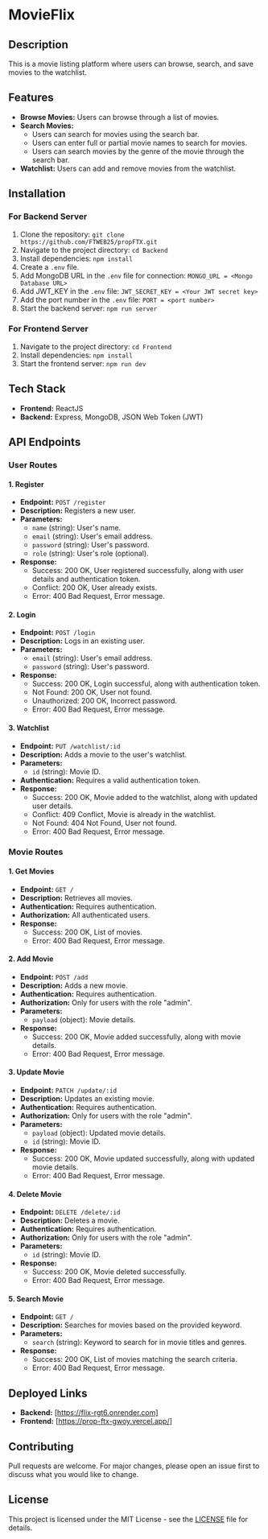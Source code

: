 # MovieFlix

## Description
This is a movie listing platform where users can browse, search, and save movies to the watchlist.

## Features
- **Browse Movies:** Users can browse through a list of movies.
- **Search Movies:**
  - Users can search for movies using the search bar.
  - Users can enter full or partial movie names to search for movies.
  - Users can search movies by the genre of the movie through the search bar.
- **Watchlist:** Users can add and remove movies from the watchlist.

## Installation

### For Backend Server
1. Clone the repository: `git clone https://github.com/FTWEB25/propFTX.git`
2. Navigate to the project directory: `cd Backend`
3. Install dependencies: `npm install`
4. Create a `.env` file.
5. Add MongoDB URL in the `.env` file for connection: `MONGO_URL = <Mongo Database URL>`
6. Add JWT_KEY in the `.env` file: `JWT_SECRET_KEY = <Your JWT secret key>`
7. Add the port number in the `.env` file: `PORT = <port number>`
8. Start the backend server: `npm run server`

### For Frontend Server
1. Navigate to the project directory: `cd Frontend`
2. Install dependencies: `npm install`
3. Start the frontend server: `npm run dev`

## Tech Stack
- **Frontend:** ReactJS 
- **Backend:** Express, MongoDB, JSON Web Token (JWT)


## API Endpoints

### User Routes

#### 1. Register
- **Endpoint:** `POST /register`
- **Description:** Registers a new user.
- **Parameters:**
  - `name` (string): User's name.
  - `email` (string): User's email address.
  - `password` (string): User's password.
  - `role` (string): User's role (optional).
- **Response:**
  - Success: 200 OK, User registered successfully, along with user details and authentication token.
  - Conflict: 200 OK, User already exists.
  - Error: 400 Bad Request, Error message.

#### 2. Login
- **Endpoint:** `POST /login`
- **Description:** Logs in an existing user.
- **Parameters:**
  - `email` (string): User's email address.
  - `password` (string): User's password.
- **Response:**
  - Success: 200 OK, Login successful, along with authentication token.
  - Not Found: 200 OK, User not found.
  - Unauthorized: 200 OK, Incorrect password.
  - Error: 400 Bad Request, Error message.

#### 3. Watchlist
- **Endpoint:** `PUT /watchlist/:id`
- **Description:** Adds a movie to the user's watchlist.
- **Parameters:**
  - `id` (string): Movie ID.
- **Authentication:** Requires a valid authentication token.
- **Response:**
  - Success: 200 OK, Movie added to the watchlist, along with updated user details.
  - Conflict: 409 Conflict, Movie is already in the watchlist.
  - Not Found: 404 Not Found, User not found.
  - Error: 400 Bad Request, Error message.


### Movie Routes

#### 1. Get Movies
- **Endpoint:** `GET /`
- **Description:** Retrieves all movies.
- **Authentication:** Requires authentication.
- **Authorization:** All authenticated users.
- **Response:**
  - Success: 200 OK, List of movies.
  - Error: 400 Bad Request, Error message.

#### 2. Add Movie
- **Endpoint:** `POST /add`
- **Description:** Adds a new movie.
- **Authentication:** Requires authentication.
- **Authorization:** Only for users with the role "admin".
- **Parameters:**
  - `payload` (object): Movie details.
- **Response:**
  - Success: 200 OK, Movie added successfully, along with movie details.
  - Error: 400 Bad Request, Error message.

#### 3. Update Movie
- **Endpoint:** `PATCH /update/:id`
- **Description:** Updates an existing movie.
- **Authentication:** Requires authentication.
- **Authorization:** Only for users with the role "admin".
- **Parameters:**
  - `payload` (object): Updated movie details.
  - `id` (string): Movie ID.
- **Response:**
  - Success: 200 OK, Movie updated successfully, along with updated movie details.
  - Error: 400 Bad Request, Error message.

#### 4. Delete Movie
- **Endpoint:** `DELETE /delete/:id`
- **Description:** Deletes a movie.
- **Authentication:** Requires authentication.
- **Authorization:** Only for users with the role "admin".
- **Parameters:**
  - `id` (string): Movie ID.
- **Response:**
  - Success: 200 OK, Movie deleted successfully.
  - Error: 400 Bad Request, Error message.

#### 5. Search Movie
- **Endpoint:** `GET /`
- **Description:** Searches for movies based on the provided keyword.
- **Parameters:**
  - `search` (string): Keyword to search for in movie titles and genres.
- **Response:**
  - Success: 200 OK, List of movies matching the search criteria.
  - Error: 400 Bad Request, Error message.

## Deployed Links

- **Backend:** [https://flix-rgt6.onrender.com]
- **Frontend:** [https://prop-ftx-gwoy.vercel.app/]

## Contributing
Pull requests are welcome. For major changes, please open an issue first to discuss what you would like to change.

## License
This project is licensed under the MIT License - see the [LICENSE](LICENSE) file for details.